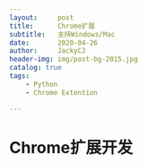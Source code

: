 ```yaml
---
layout:     post
title:      Chrome扩展
subtitle:   支持Windows/Mac
date:       2020-04-26
author:     JackyCJ
header-img: img/post-bg-2015.jpg
catalog: true
tags:
    - Python
    - Chrome Extention

---
```



# Chrome扩展开发